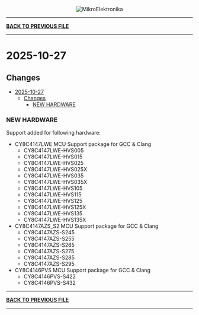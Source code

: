 <p align="center">
  <img src="http://www.mikroe.com/img/designs/beta/logo_small.png?raw=true" alt="MikroElektronika"/>
</p>

---

**[BACK TO PREVIOUS FILE](../changelog.md)**

---

# 2025-10-27

## Changes

- [2025-10-27](#2025-10-27)
  - [Changes](#changes)
    - [NEW HARDWARE](#new-hardware)

### NEW HARDWARE

Support added for following hardware:

+ CY8C4147LWE MCU Support package for GCC & Clang
  + CY8C4147LWE-HVS005
  + CY8C4147LWE-HVS015
  + CY8C4147LWE-HVS025
  + CY8C4147LWE-HVS025X
  + CY8C4147LWE-HVS035
  + CY8C4147LWE-HVS035X
  + CY8C4147LWE-HVS105
  + CY8C4147LWE-HVS115
  + CY8C4147LWE-HVS125
  + CY8C4147LWE-HVS125X
  + CY8C4147LWE-HVS135
  + CY8C4147LWE-HVS135X
+ CY8C4147AZS_S2 MCU Support package for GCC & Clang
  + CY8C4147AZS-S245
  + CY8C4147AZS-S255
  + CY8C4147AZS-S265
  + CY8C4147AZS-S275
  + CY8C4147AZS-S285
  + CY8C4147AZS-S295
+ CY8C4146PVS MCU Support package for GCC & Clang
  + CY8C4146PVS-S422
  + CY8C4146PVS-S432

---

**[BACK TO PREVIOUS FILE](../changelog.md)**

---
